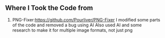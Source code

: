 ## Where I Took the Code from 

 1. PNG-Fixer:https://github.com/Pourliver/PNG-Fixer 
        I modified some parts of the code and removed a bug using AI
        Also used AI and some research to make it for multiple image formats, not just png
